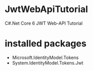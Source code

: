 # JwtWebApiTutorial
C#.Net Core 6 JWT Web-API Tutorial

# installed packages
- Microsoft.IdentityModel.Tokens
- System.IdentityModel.Tokens.Jwt
